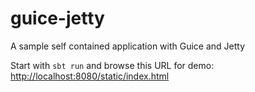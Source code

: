guice-jetty
===========

A sample self contained application with Guice and Jetty

Start with `sbt run` and browse this URL for demo:
[http://localhost:8080/static/index.html](http://localhost:8080/static/index.html)
